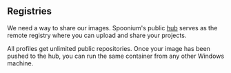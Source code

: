 ## Registries

We need a way to share our images. Spoonium's public [hub](http://spoonium.net/hub) serves as the remote registry where you can upload and share your projects.

All profiles get unlimited public repositories. Once your image has been pushed to the hub, you can run the same container from any other Windows machine.